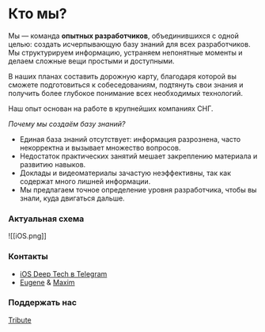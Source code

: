 # Кто мы?

Мы — команда **опытных разработчиков**, объединившихся с одной целью: создать исчерпывающую базу знаний для всех разработчиков. Мы структурируем информацию, устраняем непонятные моменты и делаем сложные вещи простыми и доступными.

В наших планах составить дорожную карту, благодаря которой вы сможете подготовиться к собеседованиям, подтянуть свои знания и получить более глубокое понимание всех необходимых технологий.

Наш опыт основан на работе в крупнейших компаниях СНГ.

*Почему мы создаём базу знаний?*

- Единая база знаний отсутствует: информация разрознена, часто некорректна и вызывает множество вопросов.
- Недостаток практических занятий мешает закреплению материала и развитию навыков.
- Доклады и видеоматериалы зачастую неэффективны, так как содержат много лишней информации.
- Мы предлагаем точное определение уровня разработчика, чтобы вы знали, куда двигаться дальше.
### Актуальная схема
![[iOS.png]]
### Контакты
- [iOS Deep Tech в Telegram](https://t.me/+QmMbHUGcAE5lOWQ6)
- [Eugene](https://t.me/kslff) & [Maxim](https://t.me/maxiMath)
### Поддержать нас
[Tribute](https://t.me/tribute/app?startapp=dcYS-5hL96tXcw3d)